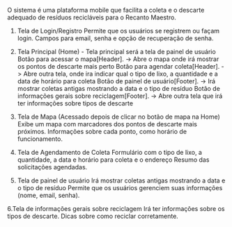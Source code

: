 O sistema é uma plataforma mobile que facilita a coleta e o descarte adequado de resíduos recicláveis para o Recanto Maestro.

1. Tela de Login/Registro
  Permite que os usuários se registrem ou façam login.
  Campos para email, senha e opção de recuperação de senha.


2. Tela Principal (Home) - Tela principal será a tela de painel de usuário
  Botão para acessar o mapa[Header]. -> Abre o mapa onde irá mostrar os pontos de descarte mais perto
  Botão para agendar coleta[Header]. -> Abre outra tela, onde ira indicar qual o tipo de lixo, a quantidade e a data de horário para coleta
  Botão de painel de usuário[Footer]. -> Irá mostrar coletas antigas mostrando a data e o tipo de resíduo
  Botão de informações gerais sobre reciclagem[Footer]. -> Abre outra tela que irá ter informações sobre tipos de descarte

4. Tela de Mapa (Acessado depois de clicar no botão de mapa na Home)
	Exibe um mapa com marcadores dos pontos de descarte mais próximos.
	Informações sobre cada ponto, como horário de funcionamento.

5. Tela de Agendamento de Coleta
	Formulário com o tipo de lixo, a quantidade, a data e horário para coleta e o endereço
	Resumo das solicitações agendadas.

6. Tela de painel de usuário
	Irá mostrar coletas antigas mostrando a data e o tipo de resíduo
	Permite que os usuários gerenciem suas informações (nome, email, senha).

6.Tela de informações gerais sobre reciclagem
	Irá ter informações sobre os tipos de descarte.
	Dicas sobre como reciclar corretamente.

